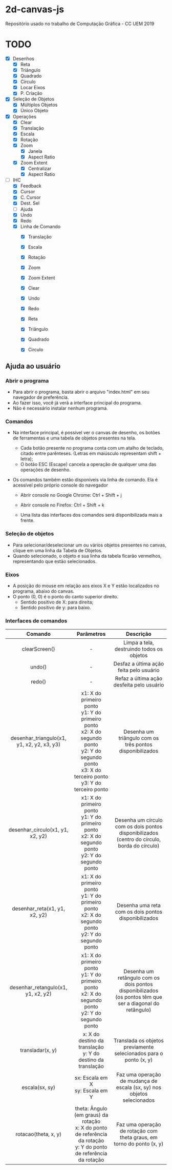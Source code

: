# 2d-canvas-js
Repositório usado no trabalho de Computação Gráfica - CC UEM 2019


# TODO

- [x] Desenhos
    - [x] Reta
    - [x] Triângulo
    - [x] Quadrado
    - [x] Circulo
    - [x] Locar Eixos
    - [x] P. Criação
- [x] Seleção de Objetos
    - [x] Múltiplos Objetos
    - [x] Único Objeto
- [x] Operações
    - [x] Clear
    - [x] Translação
    - [x] Escala
    - [x] Rotação
    - [x] Zoom
        - [x] Janela
        - [x] Aspect Ratio
    - [x] Zoom Extent
        - [x] Centralizar
        - [x] Aspect Ratio
- [ ] IHC
    - [x] Feedback
    - [x] Cursor
    - [x] C. Cursor
    - [x] Dest. Sel
    - [ ] Ajuda
    - [x] Undo
    - [x] Redo
    - [x] Linha de Comando
        - [x] Translação
        - [x] Escala
        - [x] Rotação
        - [x] Zoom
        - [x] Zoom Extent
        - [x] Clear
        - [x] Undo
        - [x] Redo
        - [x] Reta
        - [x] Triângulo
        - [x] Quadrado
        - [x] Circulo


## Ajuda ao usuário

### Abrir o programa

- Para abrir o programa, basta abrir o arquivo "index.html" em seu navegador de preferência.
- Ao fazer isso, você já verá a interface principal do programa.
- Não é necessário instalar nenhum programa.

### Comandos

- Na interface principal, é possível ver o canvas de desenho, os botões de ferramentas e uma tabela de objetos presentes na tela.
    - Cada botão presente no programa conta com um atalho de teclado, citado entre parênteses. (Letras em maiúsculo representam shift + letra);
    - O botão ESC (Escape) cancela a operação de qualquer uma das operações de desenho.

- Os comandos também estão disponíveis via linha de comando. Ela é acessível pelo próprio console do navegador
    - Abrir console no Google Chrome: Ctrl + Shift + j
    - Abrir console no Firefox: Ctrl + Shift + k

    - Uma lista das interfaces dos comandos será disponibilizada mais a frente.

### Seleção de objetos

- Para selecionar/deselecionar um ou vários objetos presentes no canvas, clique em uma linha da Tabela de Objetos.
- Quando selecionado, o objeto e sua linha da tabela ficarão vermelhos, representando que estão selecionados.

### Eixos

- A posição do mouse em relação aos eixos X e Y estão localizados no programa, abaixo do canvas.
- O ponto (0, 0) é o ponto do canto superior direito.
    - Sentido positivo de X: para direita;
    - Sentido positivo de y: para baixo.

### Interfaces de comandos

|                   Comando                  |                                                                          Parâmetros                                                                          |                                                  Descrição                                                  |
|:------------------------------------------:|:------------------------------------------------------------------------------------------------------------------------------------------------------------:|:-----------------------------------------------------------------------------------------------------------:|
| clearScreen()                              |                                                                               -                                                                              | Limpa a tela, destruindo todos os objetos                                                                   |
| undo()                                     |                                                                               -                                                                              | Desfaz a última ação feita pelo usuário                                                                     |
| redo()                                     |                                                                               -                                                                              | Refaz a última ação desfeita pelo usuário                                                                   |
| desenhar_triangulo(x1, y1, x2, y2, x3, y3) | x1: X do primeiro ponto<br>y1: Y do primeiro ponto<br>x2: X do segundo ponto<br>y2: Y do segundo ponto<br>x3: X do terceiro ponto<br>y3: Y do terceiro ponto | Desenha um triângulo com os três pontos disponibilizados                                                    |
| desenhar_circulo(x1, y1, x2, y2)           | x1: X do primeiro ponto<br>y1: Y do primeiro ponto<br>x2: X do segundo ponto<br>y2: Y do segundo ponto                                                       | Desenha um círculo com os dois pontos disponibilizados <br>(centro do círculo, borda do círculo)            |
| desenhar_reta(x1, y1, x2, y2)              | x1: X do primeiro ponto<br>y1: Y do primeiro ponto<br>x2: X do segundo ponto<br>y2: Y do segundo ponto                                                       | Desenha uma reta com os dois pontos disponibilizados                                                        |
| desenhar_retangulo(x1, y1, x2, y2)         | x1: X do primeiro ponto<br>y1: Y do primeiro ponto<br>x2: X do segundo ponto<br>y2: Y do segundo ponto                                                       | Desenha um retângulo com os dois pontos disponibilizados<br>(os pontos têm que ser a diagonal do retângulo) |
| transladar(x, y)                           | x: X do destino da translação<br>y: Y do destino da translação                                                                                               | Translada os objetos previamente selecionados para o ponto (x, y)                                           |
| escala(sx, sy)                             | sx: Escala em X<br>sy: Escala em Y                                                                                                                           | Faz uma operação de mudança de escala (sx, sy) nos objetos selecionados                                     |
| rotacao(theta, x, y)                       | theta: Ângulo (em graus) da rotação<br>x: X do ponto de referência da rotação<br>y: Y do ponto de referência da rotação                                      | Faz uma operação de rotação com theta graus, em torno do ponto (x, y)                                       |
